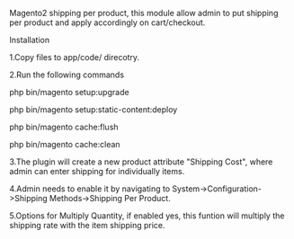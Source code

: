 Magento2 shipping per product, this module allow admin to put shipping per product and apply accordingly on cart/checkout.

Installation 

1.Copy files to app/code/ direcotry.

2.Run the following commands

php bin/magento setup:upgrade

php bin/magento setup:static-content:deploy

php bin/magento cache:flush

php bin/magento cache:clean

3.The plugin will create a new product attribute "Shipping Cost", where admin can enter shipping for individually items.

4.Admin needs to enable it by navigating to System->Configuration->Shipping Methods->Shipping Per Product.

5.Options for Multiply Quantity, if enabled yes, this funtion will multiply the shipping rate with the item shipping price.

